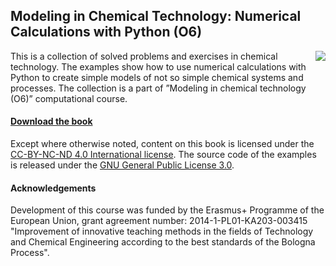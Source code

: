 ## Modeling in Chemical Technology: Numerical Calculations with Python (O6)

[<img align="right" src="https://github.com/sbednarz/O6/raw/master/cover.png">](https://github.com/sbednarz/O6/raw/master/O6course.pdf)

This is a collection of solved problems and exercises in chemical technology. The examples show how to use
numerical calculations with Python to create simple models of not so simple chemical systems and processes.
The collection is a part of ”Modeling in chemical technology (O6)” computational course.

#### [Download the book](https://github.com/sbednarz/O6/raw/master/O6course.pdf)

Except where otherwise noted, content on this book is licensed under the [CC-BY-NC-ND 4.0 International license](https://creativecommons.org/licenses/by-nc-nd/4.0/). 
The source code of the examples is released under the [GNU General Public License 3.0](https://www.gnu.org/licenses/gpl-3.0.txt).


#### Acknowledgements
Development of this course was funded by the Erasmus+ Programme of the European Union, grant agreement
number: 2014-1-PL01-KA203-003415 "Improvement of innovative teaching methods in the fields of Technology
and Chemical Engineering according to the best standards of the Bologna Process".

